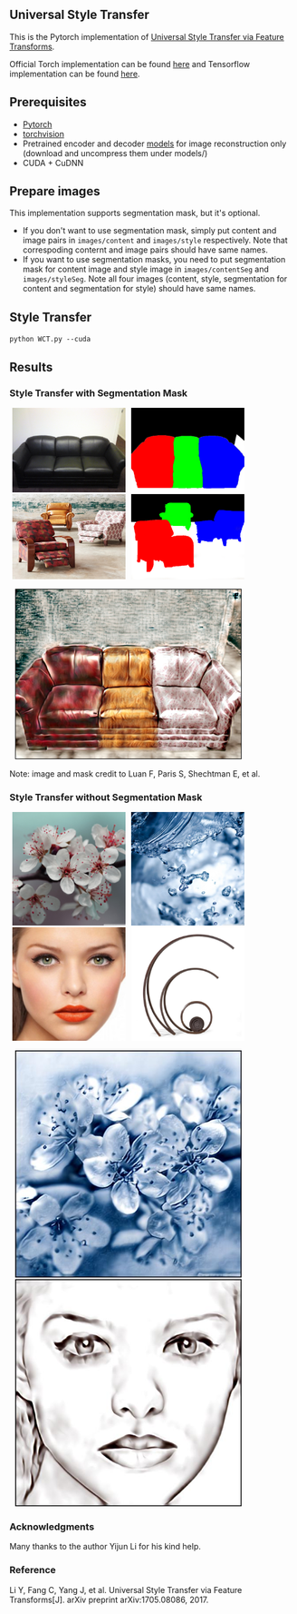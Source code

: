 ## Universal Style Transfer

This is the Pytorch implementation of [Universal Style Transfer via Feature Transforms](https://arxiv.org/pdf/1705.08086.pdf).

Official Torch implementation can be found [here](https://github.com/Yijunmaverick/UniversalStyleTransfer) and Tensorflow implementation can be found [here](https://github.com/eridgd/WCT-TF).

## Prerequisites
- [Pytorch](http://pytorch.org/)
- [torchvision](https://github.com/pytorch/vision)
- Pretrained encoder and decoder [models](https://drive.google.com/open?id=0B4NpdUmFkn_GRTFCMDlad083bjg) for image reconstruction only (download and uncompress them under models/)
- CUDA + CuDNN

## Prepare images
This implementation supports segmentation mask, but it's optional.
- If you don't want to use segmentation mask, simply put content and image pairs in `images/content` and `images/style` respectively. Note that correspoding conternt and image pairs should have same names.
- If you want to use segmentation masks, you need to put segmentation mask for content image and style image in `images/contentSeg` and `images/styleSeg`. Note all four images (content, style, segmentation for content and segmentation for style) should have same names.


## Style Transfer

```
python WCT.py --cuda
```

## Results
### Style Transfer with Segmentation Mask
<img src="images/content/in26.png" width="200" hspace="5"><img src="images/contentSeg/in26.png" width="200" hspace="5"><img src="images/style/in26.png" width="200" hspace="5" height="150"><img src="images/styleSeg/in26.png" width="200" hspace="5" height="150">

<img src="samples/in26.png" width="400" hspace="10">

Note: image and mask credit to Luan F, Paris S, Shechtman E, et al.

### Style Transfer without Segmentation Mask
<img src="images/content/in1.jpg" width="200" hspace="5"><img src="images/style/in1.jpg" width="200" hspace="5"><img src="images/content/in2.jpg" width="200" hspace="5"><img src="images/style/in2.jpg" width="200" hspace="5">

<img src="samples/in1.jpg" width="400" hspace="10"><img src="samples/in2.jpg" width="400" hspace="10">

### Acknowledgments
Many thanks to the author Yijun Li for his kind help.

### Reference
Li Y, Fang C, Yang J, et al. Universal Style Transfer via Feature Transforms[J]. arXiv preprint arXiv:1705.08086, 2017.
